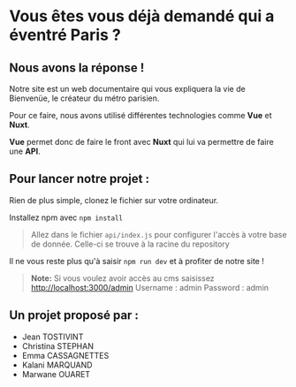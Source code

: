 # Vous êtes vous déjà demandé qui a éventré Paris ?

## Nous avons la réponse !

Notre site est un web documentaire qui vous expliquera la vie de Bienvenüe, le créateur du métro parisien.

Pour ce faire, nous avons utilisé différentes technologies comme **Vue** et **Nuxt**.

**Vue** permet donc de faire le front avec **Nuxt** qui lui va permettre de faire une **API**.


## Pour lancer notre projet  :

Rien de plus simple, clonez le fichier sur votre ordinateur.

Installez npm avec `npm install`

> Allez dans le fichier  `api/index.js` pour configurer l'accès à votre base de donnée. Celle-ci se trouve à la racine du repository

Il ne vous reste plus qu'à saisir `npm run dev` et à profiter de notre site !

> **Note:** Si vous voulez avoir accès au cms saisissez  [http://localhost:3000/admin](http://localhost:3000/admin) 
> Username : admin
> Password : admin

## Un projet proposé par  :
- Jean TOSTIVINT
- Christina STEPHAN
- Emma CASSAGNETTES
- Kalani MARQUAND
- Marwane OUARET